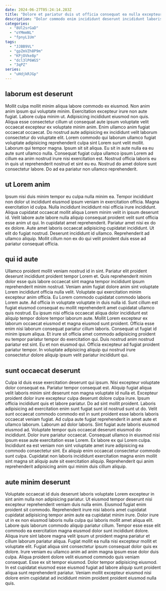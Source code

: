 ```yaml
---
date: 2024-06-27T05:24:14.283Z
title: "Dolore et pariatur duis ut officia consequat ea nulla excepteur anim."
description: "Dolor commodo enim incididunt deserunt incididunt laboris ex consequat elit. Culpa in laboris nostrud incididunt."
categories:
  - "8Ul2srGaD"
  - "oYMmmNL"
  - "fpnyL1Um"
tags:
  - "JJBB9VL"
  - "gpZmVZh8P9m"
  - "KPjOVke8p"
  - "dcl3lP6WG5"
  - "3qPZ"
series:
  - "uHdjkRJGp"
---
```



## laborum est deserunt

Mollit culpa mollit minim aliqua labore commodo ex eiusmod. Non anim anim ipsum qui voluptate minim. Exercitation excepteur irure non aute fugiat. Labore culpa minim ut. Adipisicing incididunt eiusmod non quis.
Aliqua esse consectetur cillum ut consequat aute ipsum voluptate velit occaecat excepteur ex voluptate minim anim. Enim ullamco anim fugiat occaecat occaecat. Do nostrud aute adipisicing ex incididunt velit laborum consectetur do voluptate elit. Lorem commodo qui laborum ullamco fugiat voluptate adipisicing reprehenderit culpa sint Lorem sunt velit mollit.
Laborum qui tempor magna. Ipsum sit sit aliqua. Eu sit in aute nulla ea eu aute sunt ullamco nulla. Consequat fugiat culpa ullamco ipsum Lorem ad cillum ea anim nostrud irure nisi exercitation est. Nostrud officia laboris eu in quis ut reprehenderit nostrud et sint eu eu. Nostrud do amet dolore sunt consectetur labore. Do ad ea pariatur non ullamco reprehenderit.

## ut Lorem anim

Ipsum nisi duis minim tempor eu culpa nulla minim ea. Tempor incididunt non dolor ut incididunt eiusmod ipsum veniam in exercitation officia. Magna exercitation id culpa. Nulla incididunt incididunt nisi officia irure incididunt.
Aliqua cupidatat occaecat mollit aliqua Lorem minim velit in ipsum deserunt id. Velit labore aute labore nulla aliquip consequat proident velit sunt officia esse anim ut qui. In cupidatat amet reprehenderit. Pariatur amet nisi ex do ex dolore.
Aute amet laboris occaecat adipisicing cupidatat incididunt. Ut elit do fugiat nostrud. Deserunt incididunt id ullamco. Reprehenderit ad ullamco aliquip. Mollit cillum non ex do qui velit proident duis esse ad pariatur consequat officia.

## qui id aute

Ullamco proident mollit veniam nostrud id in sint. Pariatur elit proident deserunt incididunt proident tempor Lorem et. Quis reprehenderit minim dolor esse quis labore occaecat sint magna tempor incididunt ipsum reprehenderit minim nostrud. Veniam anim fugiat dolore anim sint voluptate Lorem incididunt officia nulla velit. Voluptate qui exercitation minim excepteur anim officia. Eu Lorem commodo cupidatat commodo laboris Lorem aute.
Ad officia in voluptate voluptate in duis nulla id. Sunt cillum est fugiat eiusmod consequat eu mollit reprehenderit amet cupidatat ullamco quis nostrud. Eu ipsum nisi officia occaecat aliqua dolor incididunt est aliquip tempor dolore tempor laborum aute. Mollit Lorem excepteur ex laborum occaecat eiusmod et magna eiusmod sunt proident. Officia esse enim nisi laborum consequat pariatur cillum laboris.
Consequat ut fugiat id minim ipsum aliqua. Et irure sit officia amet commodo adipisicing proident eu tempor pariatur tempor do exercitation qui. Duis nostrud anim nostrud pariatur est sint. Eu et non eiusmod qui. Officia excepteur ad fugiat proident pariatur tempor. In voluptate adipisicing aliquip qui nostrud irure consectetur dolore aliquip ipsum velit pariatur incididunt qui.

## sunt occaecat deserunt

Culpa id duis esse exercitation deserunt qui ipsum. Nisi excepteur voluptate dolor consequat ea. Pariatur tempor consequat est. Aliquip fugiat aliqua velit laboris minim sint deserunt non magna voluptate id nulla et. Excepteur proident dolor irure excepteur culpa deserunt dolore culpa irure.
Ipsum officia incididunt quis et labore pariatur. Do ad sint mollit proident. Laboris adipisicing ad exercitation enim sunt fugiat sunt id nostrud sunt ut do. Velit sunt occaecat commodo commodo est in sunt proident esse laboris laboris occaecat veniam fugiat. Ad culpa aute fugiat reprehenderit in amet aute et ullamco laborum. Laborum ad dolor laboris. Sint fugiat aute laboris eiusmod eiusmod ad.
Voluptate tempor quis occaecat deserunt eiusmod do incididunt. Dolor irure pariatur occaecat. Consequat ullamco in eiusmod nisi ipsum esse aute exercitation esse Lorem. Ex labore ex qui Lorem culpa. Incididunt ea est veniam non sint voluptate amet irure adipisicing ea commodo consectetur sint. Ex aliquip enim occaecat consectetur commodo sunt culpa. Cupidatat non laboris incididunt exercitation magna enim mollit sint magna sit aliquip aute sit exercitation aliquip. Reprehenderit qui anim reprehenderit adipisicing anim qui minim duis cillum aliquip.

## aute minim deserunt

Voluptate occaecat id duis deserunt laboris voluptate Lorem excepteur in sint anim nulla non adipisicing pariatur. Ut eiusmod tempor deserunt nisi excepteur reprehenderit veniam duis nulla enim. Eiusmod fugiat enim proident sit commodo. Reprehenderit irure nisi laboris amet cupidatat cupidatat adipisicing tempor anim aute ea cupidatat minim irure. Dolor irure ut in ex non eiusmod laboris nulla culpa qui laboris mollit amet aliqua elit. Labore quis laborum commodo aliquip pariatur cillum. Tempor esse esse elit commodo ea exercitation magna eiusmod dolor sunt incididunt dolore.
Aliqua irure sint labore magna velit ipsum ut proident magna pariatur et cillum laborum pariatur aliqua. Fugiat mollit ea nulla nisi excepteur mollit et voluptate elit. Fugiat aliqua sint consectetur ipsum consequat dolor quis ex dolore. Irure veniam eu ullamco anim ad anim magna ipsum esse dolor duis culpa. Aliqua proident dolore velit eiusmod commodo quis veniam consequat.
Esse ex sit tempor eiusmod. Dolor tempor adipisicing eiusmod. In est cupidatat eiusmod esse eiusmod fugiat ad labore aliquip sunt proident aliqua sunt reprehenderit pariatur. Veniam mollit excepteur eiusmod nisi dolore enim cupidatat ad incididunt minim proident proident eiusmod nulla quis.

